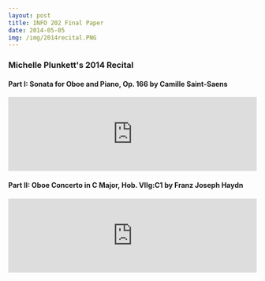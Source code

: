 ```yaml
---
layout: post
title: INFO 202 Final Paper
date: 2014-05-05
img: /img/2014recital.PNG
---
```


### Michelle Plunkett's 2014 Recital

#### Part I: Sonata for Oboe and Piano, Op. 166 by Camille Saint-Saens

<iframe width="100%" src="https://www.youtube.com/embed/IBM7qktLykM" frameborder="0" allowfullscreen></iframe>

#### Part II: Oboe Concerto in C Major, Hob. VIIg:C1 by Franz Joseph Haydn

<iframe width="100%" src="https://www.youtube.com/embed/yI-CM37YHuE" frameborder="0" allowfullscreen></iframe>
